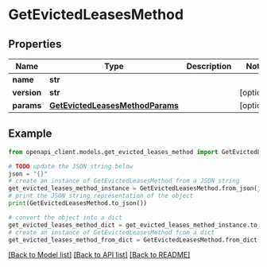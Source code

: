 # GetEvictedLeasesMethod


## Properties

Name | Type | Description | Notes
------------ | ------------- | ------------- | -------------
**name** | **str** |  | 
**version** | **str** |  | [optional] 
**params** | [**GetEvictedLeasesMethodParams**](GetEvictedLeasesMethodParams.md) |  | [optional] 

## Example

```python
from openapi_client.models.get_evicted_leases_method import GetEvictedLeasesMethod

# TODO update the JSON string below
json = "{}"
# create an instance of GetEvictedLeasesMethod from a JSON string
get_evicted_leases_method_instance = GetEvictedLeasesMethod.from_json(json)
# print the JSON string representation of the object
print(GetEvictedLeasesMethod.to_json())

# convert the object into a dict
get_evicted_leases_method_dict = get_evicted_leases_method_instance.to_dict()
# create an instance of GetEvictedLeasesMethod from a dict
get_evicted_leases_method_from_dict = GetEvictedLeasesMethod.from_dict(get_evicted_leases_method_dict)
```
[[Back to Model list]](../README.md#documentation-for-models) [[Back to API list]](../README.md#documentation-for-api-endpoints) [[Back to README]](../README.md)


